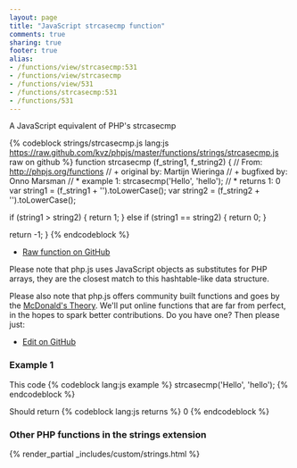 ```yaml
---
layout: page
title: "JavaScript strcasecmp function"
comments: true
sharing: true
footer: true
alias:
- /functions/view/strcasecmp:531
- /functions/view/strcasecmp
- /functions/view/531
- /functions/strcasecmp:531
- /functions/531
---
```

<!-- Generated by Rakefile:build -->
A JavaScript equivalent of PHP's strcasecmp

{% codeblock strings/strcasecmp.js lang:js https://raw.github.com/kvz/phpjs/master/functions/strings/strcasecmp.js raw on github %}
function strcasecmp (f_string1, f_string2) {
  // From: http://phpjs.org/functions
  // +     original by: Martijn Wieringa
  // +     bugfixed by: Onno Marsman
  // *         example 1: strcasecmp('Hello', 'hello');
  // *         returns 1: 0
  var string1 = (f_string1 + '').toLowerCase();
  var string2 = (f_string2 + '').toLowerCase();

  if (string1 > string2) {
    return 1;
  } else if (string1 == string2) {
    return 0;
  }

  return -1;
}
{% endcodeblock %}

 - [Raw function on GitHub](https://github.com/kvz/phpjs/blob/master/functions/strings/strcasecmp.js)

Please note that php.js uses JavaScript objects as substitutes for PHP arrays, they are 
the closest match to this hashtable-like data structure. 

Please also note that php.js offers community built functions and goes by the 
[McDonald's Theory](https://medium.com/what-i-learned-building/9216e1c9da7d). We'll put online 
functions that are far from perfect, in the hopes to spark better contributions. 
Do you have one? Then please just: 

 - [Edit on GitHub](https://github.com/kvz/phpjs/edit/master/functions/strings/strcasecmp.js)

### Example 1
This code
{% codeblock lang:js example %}
strcasecmp('Hello', 'hello');
{% endcodeblock %}

Should return
{% codeblock lang:js returns %}
0
{% endcodeblock %}


### Other PHP functions in the strings extension
{% render_partial _includes/custom/strings.html %}
